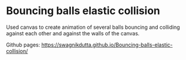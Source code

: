 # Bouncing balls elastic collision

Used canvas to create animation of several balls bouncing and colliding against each other and against the walls of the canvas.

Github pages: https://swagnikdutta.github.io/Bouncing-balls-elastic-collision/


